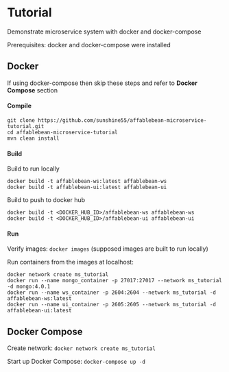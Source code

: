 # Tutorial

Demonstrate microservice system with docker and docker-compose

Prerequisites: docker and docker-compose were installed

## Docker

If using docker-compose then skip these steps and refer to __Docker Compose__ section

#### Compile
```
git clone https://github.com/sunshine55/affablebean-microservice-tutorial.git
cd affablebean-microservice-tutorial
mvn clean install
```

#### Build
Build to run locally
```
docker build -t affablebean-ws:latest affablebean-ws
docker build -t affablebean-ui:latest affablebean-ui
```

Build to push to docker hub
```
docker build -t <DOCKER_HUB_ID>/affablebean-ws affablebean-ws
docker build -t <DOCKER_HUB_ID>/affablebean-ui affablebean-ui
```

#### Run
Verify images: `docker images` (supposed images are built to run locally)

Run containers from the images at localhost:
```
docker network create ms_tutorial
docker run --name mongo_container -p 27017:27017 --network ms_tutorial -d mongo:4.0.1
docker run --name ws_container -p 2604:2604 --network ms_tutorial -d affablebean-ws:latest
docker run --name ui_container -p 2605:2605 --network ms_tutorial -d affablebean-ui:latest
```

## Docker Compose

Create network: `docker network create ms_tutorial`

Start up Docker Compose: `docker-compose up -d`